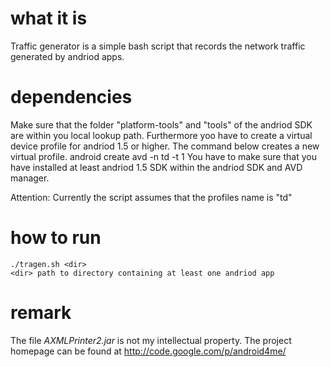 # what it is
Traffic generator is a simple bash script that records the network
traffic generated by andriod apps. 

# dependencies
Make sure that the folder "platform-tools" and "tools" of the andriod SDK are
within you local lookup path. Furthermore yoo have to create a virtual device profile for andriod 1.5 or higher. The command below creates a new virtual profile.
    android create avd -n td -t 1
You have to make sure that you have installed at least andriod 1.5 SDK within
the andriod SDK and AVD manager.

Attention: Currently the script assumes that the profiles name is "td"

# how to run

    ./tragen.sh <dir>
    <dir> path to directory containing at least one andriod app

# remark
The file _AXMLPrinter2.jar_ is not my intellectual property.
The project homepage can be found at http://code.google.com/p/android4me/
